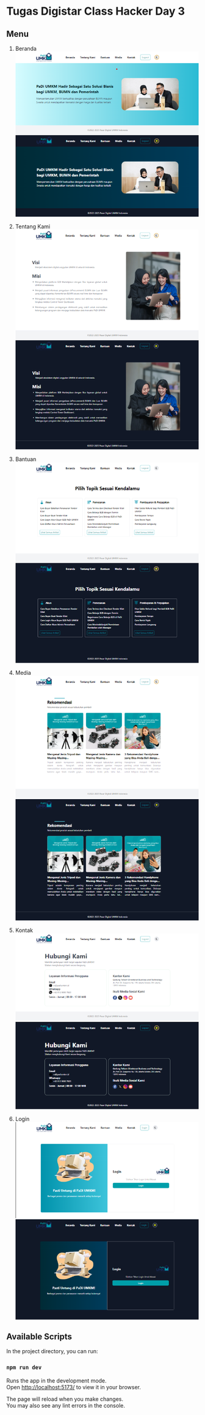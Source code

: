 # Tugas Digistar Class Hacker Day 3

## Menu

1. Beranda
   ![Beranda](./src/assets/images/Beranda.png)
   ![BerandaDark](./src/assets/images/Beranda_dark.png)

2. Tentang Kami
   ![Tentang](./src/assets/images/Tentang.png)
   ![TentangDark](./src/assets/images/Tentang_dark.png)

3. Bantuan
   ![Bantuan](./src/assets/images/Bantuan.png)
   ![BantuanDark](./src/assets/images/Bantuan_dark.png)

4. Media
   ![Media](./src/assets/images/Media.png)
   ![MediaDark](./src/assets/images/Media_dark.png)

5. Kontak
   ![Kontak](./src/assets/images/Kontak.png)
   ![KontakDark](./src/assets/images/Kontak_dark.png)

6. Login
   ![Login](./src/assets/images/Login.png)
   ![LoginDark](./src/assets/images/Login_dark.png)

## Available Scripts

In the project directory, you can run:

### `npm run dev`

Runs the app in the development mode.\
Open [http://localhost:5173/](http://localhost:5173) to view it in your browser.

The page will reload when you make changes.\
You may also see any lint errors in the console.

